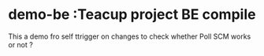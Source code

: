 # demo-be :Teacup project BE compile 

This a demo fro self ttrigger on changes to check whether Poll SCM works or not ?

